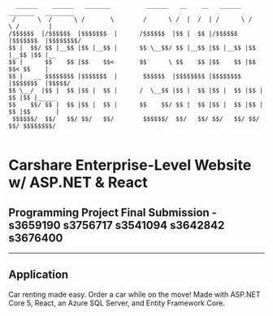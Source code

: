 ```
  ______    ______   _______          ______   __    __   ______   _______   ________ 
 /      \  /      \ /       \        /      \ /  |  /  | /      \ /       \ /        |
/$$$$$$  |/$$$$$$  |$$$$$$$  |      /$$$$$$  |$$ |  $$ |/$$$$$$  |$$$$$$$  |$$$$$$$$/ 
$$ |  $$/ $$ |__$$ |$$ |__$$ |      $$ \__$$/ $$ |__$$ |$$ |__$$ |$$ |__$$ |$$ |__    
$$ |      $$    $$ |$$    $$<       $$      \ $$    $$ |$$    $$ |$$    $$< $$    |   
$$ |   __ $$$$$$$$ |$$$$$$$  |       $$$$$$  |$$$$$$$$ |$$$$$$$$ |$$$$$$$  |$$$$$/    
$$ \__/  |$$ |  $$ |$$ |  $$ |      /  \__$$ |$$ |  $$ |$$ |  $$ |$$ |  $$ |$$ |_____ 
$$    $$/ $$ |  $$ |$$ |  $$ |      $$    $$/ $$ |  $$ |$$ |  $$ |$$ |  $$ |$$       |
 $$$$$$/  $$/   $$/ $$/   $$/        $$$$$$/  $$/   $$/ $$/   $$/ $$/   $$/ $$$$$$$$/ 
                                                                                                                                                         
```
# Carshare Enterprise-Level Website w/ ASP.NET & React
## Programming Project Final Submission - s3659190 s3756717 s3541094 s3642842 s3676400 
-------------------------
## Application
Car renting made easy. Order a car while on the move!
Made with ASP.NET Core 5, React, an Azure SQL Server, and Entity Framework Core.  
